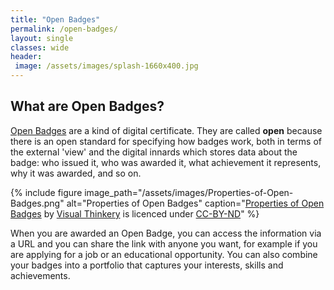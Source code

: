 ```yaml
---
title: "Open Badges"
permalink: /open-badges/
layout: single
classes: wide
header:
 image: /assets/images/splash-1660x400.jpg
---
```

## What are Open Badges?

[Open Badges](https://openbadges.org/) are a kind of digital certificate. They are called **open** because there is an open standard for specifying how badges work, both in terms of the external 'view' and the digital innards which stores data about the badge: who issued it, who was awarded it, what achievement it represents, why it was awarded, and so on.

{% include figure image_path="/assets/images/Properties-of-Open-Badges.png" alt="Properties of Open Badges" caption="[Properties of Open Badges](https://bryanmmathers.com/hashtag/openbadges/page/2/) by [Visual Thinkery](https://visualthinkery.com/) is licenced under [CC-BY-ND](http://creativecommons.org/licenses/by-nd/4.0/)" %}

When you are awarded an Open Badge, you can access the information via a URL and you can share the link with anyone you want, for example if you are applying for a job or an educational opportunity. You can also combine your badges into a portfolio that captures your interests, skills and achievements. 



